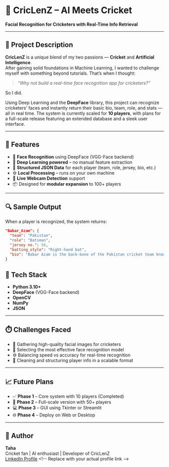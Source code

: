 # 🏏 CricLenZ – AI Meets Cricket  
**Facial Recognition for Cricketers with Real-Time Info Retrieval**

---

## 📌 Project Description

**CricLenZ** is a unique blend of my two passions — **Cricket** and **Artificial Intelligence**.  
After gaining solid foundations in Machine Learning, I wanted to challenge myself with something beyond tutorials. That’s when I thought:

> _“Why not build a real-time face recognition app for cricketers?”_

So I did.

Using Deep Learning and the **DeepFace** library, this project can recognize cricketers' faces and instantly return their basic bio, team, role, and stats — all in real time. The system is currently scaled for **10 players**, with plans for a full-scale release featuring an extended database and a sleek user interface.

---

## 🚀 Features

- 🎯 **Face Recognition** using DeepFace (VGG-Face backend)  
- 🧠 **Deep Learning powered** – no manual feature extraction  
- 📄 **Structured JSON Data** for each player (team, role, jersey, bio, etc.)  
- ⚙️ **Local Processing** – runs on your own machine  
- 📸 **Live Webcam Detection** support  
- 📦 Designed for **modular expansion** to 100+ players  

---

## 🔍 Sample Output

When a player is recognized, the system returns:

```json
"Babar_Azam": {
  "team": "Pakistan",
  "role": "Batsman",
  "jersey no.": 56,
  "batting_style": "Right-hand bat",
  "bio": "Babar Azam is the back-bone of the Pakistan cricket team known for his elegant batting."
}
```

## 🔧 Tech Stack

- **Python 3.10+**
- **DeepFace** (VGG-Face backend)
- **OpenCV**
- **NumPy**
- **JSON**

---

## ⏱️ Challenges Faced

- 📸 Gathering high-quality facial images for cricketers  
- 🧠 Selecting the most effective face recognition model  
- ⚙️ Balancing speed vs accuracy for real-time recognition  
- 🧹 Cleaning and structuring player info in a scalable format  

---

## 📈 Future Plans

- ✅ **Phase 1** – Core system with 10 players (Completed)  
- 🚧 **Phase 2** – Full-scale version with 50+ players  
- 💻 **Phase 3** – GUI using Tkinter or Streamlit  
- 🌐 **Phase 4** – Deploy on Web or Desktop  

---

## 🧠 Author

**Taha**  
Cricket fan | AI enthusiast | Developer of CricLenZ  
[LinkedIn Profile]([https://www.linkedin.com](https://www.linkedin.com/in/muhammad-taha-6651a72a1/)) <!-- Replace with your actual profile link -->
